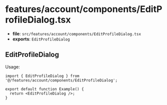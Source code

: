 # features/account/components/EditProfileDialog.tsx

- **file**: `src/features/account/components/EditProfileDialog.tsx`
- **exports**: `EditProfileDialog`

## EditProfileDialog
Usage:

```tsx
import { EditProfileDialog } from '@/features/account/components/EditProfileDialog';

export default function Example() {
  return <EditProfileDialog />;
}
```
